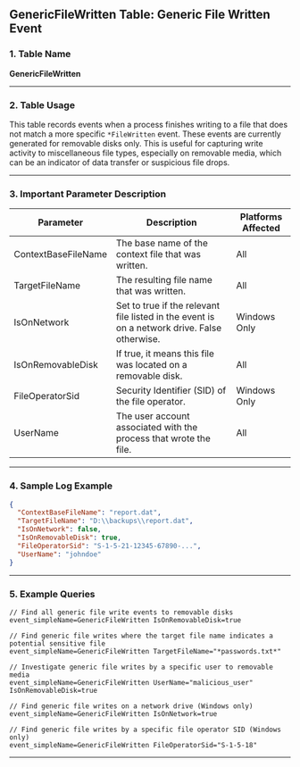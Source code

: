 ## GenericFileWritten Table: Generic File Written Event

### 1. Table Name
**GenericFileWritten**

---

### 2. Table Usage
This table records events when a process finishes writing to a file that does not match a more specific `*FileWritten` event. These events are currently generated for removable disks only. This is useful for capturing write activity to miscellaneous file types, especially on removable media, which can be an indicator of data transfer or suspicious file drops.

---

### 3. Important Parameter Description

| Parameter           | Description                                                                                  | Platforms Affected |
|---------------------|----------------------------------------------------------------------------------------------|--------------------|
| ContextBaseFileName | The base name of the context file that was written.                                          | All                |
| TargetFileName      | The resulting file name that was written.                                                    | All                |
| IsOnNetwork         | Set to true if the relevant file listed in the event is on a network drive. False otherwise. | Windows Only       |
| IsOnRemovableDisk   | If true, it means this file was located on a removable disk.                                 | All                |
| FileOperatorSid     | Security Identifier (SID) of the file operator.                                              | Windows Only       |
| UserName            | The user account associated with the process that wrote the file.                            | All                |

---

### 4. Sample Log Example

```json
{
  "ContextBaseFileName": "report.dat",
  "TargetFileName": "D:\\backups\\report.dat",
  "IsOnNetwork": false,
  "IsOnRemovableDisk": true,
  "FileOperatorSid": "S-1-5-21-12345-67890-...",
  "UserName": "johndoe"
}
```
---

### 5. Example Queries
```xql
// Find all generic file write events to removable disks
event_simpleName=GenericFileWritten IsOnRemovableDisk=true

// Find generic file writes where the target file name indicates a potential sensitive file
event_simpleName=GenericFileWritten TargetFileName="*passwords.txt*"

// Investigate generic file writes by a specific user to removable media
event_simpleName=GenericFileWritten UserName="malicious_user" IsOnRemovableDisk=true

// Find generic file writes on a network drive (Windows only)
event_simpleName=GenericFileWritten IsOnNetwork=true

// Find generic file writes by a specific file operator SID (Windows only)
event_simpleName=GenericFileWritten FileOperatorSid="S-1-5-18"
```
---